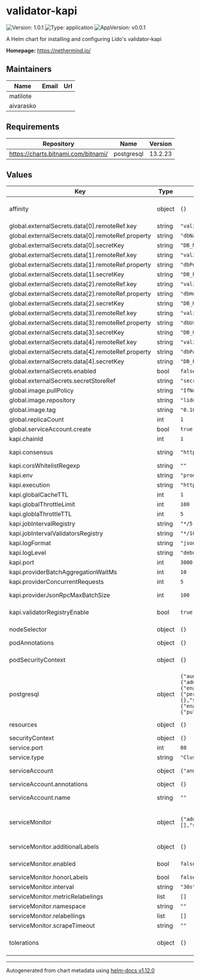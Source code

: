 # validator-kapi

![Version: 1.0.1](https://img.shields.io/badge/Version-1.0.1-informational?style=flat-square) ![Type: application](https://img.shields.io/badge/Type-application-informational?style=flat-square) ![AppVersion: v0.0.1](https://img.shields.io/badge/AppVersion-v0.0.1-informational?style=flat-square)

A Helm chart for installing and configuring Lido's validator-kapi

**Homepage:** <https://nethermind.io/>

## Maintainers

| Name | Email | Url |
| ---- | ------ | --- |
| matilote |  |  |
| aivarasko |  |  |

## Requirements

| Repository | Name | Version |
|------------|------|---------|
| https://charts.bitnami.com/bitnami/ | postgresql | 13.2.23 |

## Values

| Key | Type | Default | Description |
|-----|------|---------|-------------|
| affinity | object | `{}` | Affinity for pod assignment ref: https://kubernetes.io/docs/concepts/configuration/assign-pod-node/#affinity-and-anti-affinity  |
| global.externalSecrets.data[0].remoteRef.key | string | `"validatorKapiSecrets"` |  |
| global.externalSecrets.data[0].remoteRef.property | string | `"dbName"` |  |
| global.externalSecrets.data[0].secretKey | string | `"DB_NAME"` |  |
| global.externalSecrets.data[1].remoteRef.key | string | `"validatorKapiSecrets"` |  |
| global.externalSecrets.data[1].remoteRef.property | string | `"dbPort"` |  |
| global.externalSecrets.data[1].secretKey | string | `"DB_PORT"` |  |
| global.externalSecrets.data[2].remoteRef.key | string | `"validatorKapiSecrets"` |  |
| global.externalSecrets.data[2].remoteRef.property | string | `"dbHost"` |  |
| global.externalSecrets.data[2].secretKey | string | `"DB_HOST"` |  |
| global.externalSecrets.data[3].remoteRef.key | string | `"validatorKapiSecrets"` |  |
| global.externalSecrets.data[3].remoteRef.property | string | `"dbUser"` |  |
| global.externalSecrets.data[3].secretKey | string | `"DB_USER"` |  |
| global.externalSecrets.data[4].remoteRef.key | string | `"validatorKapiSecrets"` |  |
| global.externalSecrets.data[4].remoteRef.property | string | `"dbPassword"` |  |
| global.externalSecrets.data[4].secretKey | string | `"DB_PASSWORD"` |  |
| global.externalSecrets.enabled | bool | `false` |  |
| global.externalSecrets.secretStoreRef | string | `"secretStoreRef"` |  |
| global.image.pullPolicy | string | `"IfNotPresent"` |  |
| global.image.repository | string | `"lidofinance/lido-keys-api"` |  |
| global.image.tag | string | `"0.10.1"` |  |
| global.replicaCount | int | `1` |  |
| global.serviceAccount.create | bool | `true` |  |
| kapi.chainId | int | `1` | chain id |
| kapi.consensus | string | `"http://your_cl_node1,http://your_cl_node2"` | CL api urls if VALIDATOR_REGISTRY_ENABLE=false , there are no need to provide CL_API_URLS |
| kapi.corsWhitelistRegexp | string | `""` | The number of seconds that each request will last in storage |
| kapi.env | string | `"production"` |  |
| kapi.execution | string | `"http://your_el_node1,http://your_el_node2"` | EL Node provider You could provide few providers for fallback |
| kapi.globalCacheTTL | int | `1` | Cache expiration time in seconds |
| kapi.globalThrottleLimit | int | `100` | The maximum number of requests within the TTL limit |
| kapi.globlaThrottleTTL | int | `5` |  |
| kapi.jobIntervalRegistry | string | `"*/5 * * * * *"` |  |
| kapi.jobIntervalValidatorsRegistry | string | `"*/10 * * * * *"` |  |
| kapi.logFormat | string | `"json"` | Log format: simple or json |
| kapi.logLevel | string | `"debug"` | Log level: debug, info, notice, warning or error |
| kapi.port | int | `3000` | Application port |
| kapi.providerBatchAggregationWaitMs | int | `10` |  |
| kapi.providerConcurrentRequests | int | `5` |  |
| kapi.providerJsonRpcMaxBatchSize | int | `100` | FallbackProviderModule request policy parameters values below are default |
| kapi.validatorRegistryEnable | bool | `true` | It is possible to enable/disable collecting of validators value below is default |
| nodeSelector | object | `{}` | Node labels for pod assignment ref: https://kubernetes.io/docs/user-guide/node-selection/  |
| podAnnotations | object | `{}` |  |
| podSecurityContext | object | `{}` | Pod Security Context ref: https://kubernetes.io/docs/tasks/configure-pod-container/security-context/  |
| postgresql | object | `{"audit":{"logHostname":true},"auth":{"database":"kapi","existingSecret":"eso-validator-kapi","secretKeys":{"adminPasswordKey":"DB_PASSWORD","replicationPasswordKey":"","userPasswordKey":"DB_PASSWORD"},"username":"postgres"},"containerSecurityContext":{"enabled":true,"runAsUser":1001},"enabled":true,"hostname":"postgresql","metrics":{"enabled":true},"networkPolicy":{"enabled":false},"primary":{"persistence":{"accessModes":["ReadWriteOnce"],"annotations":{},"enabled":true,"mountPath":"/bitnami/postgresql","selector":{},"size":"20Gi","subPath":""},"resources":{"requests":{"cpu":"250m","memory":"384Mi"}}},"rbac":{"create":false},"securityContext":{"enabled":true,"fsGroup":1001},"service":{"ports":{"postgresql":5432}},"tls":{"enabled":false},"volumePermissions":{"enabled":true,"image":{"pullPolicy":"Always","registry":"docker.io","repository":"bitnami/bitnami-shell","tag":"11-debian-11-r99"},"securityContext":{"runAsUser":0}}}` | PostgreSQL Server ref: https://github.com/bitnami/charts/tree/master/bitnami/postgresql  |
| resources | object | `{}` | Configure resource requests and limits. ref: http://kubernetes.io/docs/user-guide/compute-resources/  |
| securityContext | object | `{}` |  |
| service.port | int | `80` |  |
| service.type | string | `"ClusterIP"` |  |
| serviceAccount | object | `{"annotations":{},"name":""}` | ref: https://kubernetes.io/docs/tasks/configure-pod-container/configure-service-account/  |
| serviceAccount.annotations | object | `{}` | Annotations to add to the service account |
| serviceAccount.name | string | `""` | The name of the service account to use. If not set and create is true, a name is generated using the fullname template |
| serviceMonitor | object | `{"additionalLabels":{},"enabled":false,"honorLabels":false,"interval":"30s","metricRelabelings":[],"namespace":"","relabellings":[],"scrapeTimeout":""}` | Prometheus Service Monitor ref: https://github.com/coreos/prometheus-operator      https://github.com/coreos/prometheus-operator/blob/master/Documentation/api.md#endpoint  |
| serviceMonitor.additionalLabels | object | `{}` | Additional labels that can be used so ServiceMonitor resource(s) can be discovered by Prometheus  |
| serviceMonitor.enabled | bool | `false` | Create ServiceMonitor resource(s) for scraping metrics using PrometheusOperator  |
| serviceMonitor.honorLabels | bool | `false` | Specify honorLabels parameter to add the scrape endpoint  |
| serviceMonitor.interval | string | `"30s"` | The interval at which metrics should be scraped  |
| serviceMonitor.metricRelabelings | list | `[]` | Metrics RelabelConfigs to apply to samples before ingestion.  |
| serviceMonitor.namespace | string | `""` | The namespace in which the ServiceMonitor will be created  |
| serviceMonitor.relabellings | list | `[]` | Metrics RelabelConfigs to apply to samples before scraping.  |
| serviceMonitor.scrapeTimeout | string | `""` | The timeout after which the scrape is ended  |
| tolerations | object | `{}` | Tolerations for pod assignment ref: https://kubernetes.io/docs/concepts/configuration/taint-and-toleration/  |

----------------------------------------------
Autogenerated from chart metadata using [helm-docs v1.12.0](https://github.com/norwoodj/helm-docs/releases/v1.12.0)
